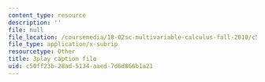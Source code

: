 ```yaml
---
content_type: resource
description: ''
file: null
file_location: /coursemedia/18-02sc-multivariable-calculus-fall-2010/c50ff23b28ad5134aaed7d6d866b1a21_dUk_I1E5QxY.vtt
file_type: application/x-subrip
resourcetype: Other
title: 3play caption file
uid: c50ff23b-28ad-5134-aaed-7d6d866b1a21
---
```

